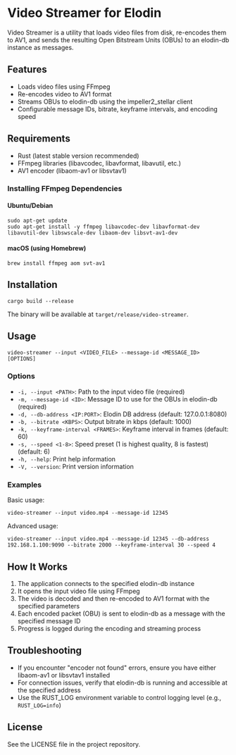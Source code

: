 # Video Streamer for Elodin

Video Streamer is a utility that loads video files from disk, re-encodes them to AV1, and sends the resulting Open Bitstream Units (OBUs) to an elodin-db instance as messages.

## Features

- Loads video files using FFmpeg
- Re-encodes video to AV1 format
- Streams OBUs to elodin-db using the impeller2_stellar client
- Configurable message IDs, bitrate, keyframe intervals, and encoding speed

## Requirements

- Rust (latest stable version recommended)
- FFmpeg libraries (libavcodec, libavformat, libavutil, etc.)
- AV1 encoder (libaom-av1 or libsvtav1)

### Installing FFmpeg Dependencies

#### Ubuntu/Debian
```
sudo apt-get update
sudo apt-get install -y ffmpeg libavcodec-dev libavformat-dev libavutil-dev libswscale-dev libaom-dev libsvt-av1-dev
```

#### macOS (using Homebrew)
```
brew install ffmpeg aom svt-av1
```

## Installation

```
cargo build --release
```

The binary will be available at `target/release/video-streamer`.

## Usage

```
video-streamer --input <VIDEO_FILE> --message-id <MESSAGE_ID> [OPTIONS]
```

### Options

- `-i, --input <PATH>`: Path to the input video file (required)
- `-m, --message-id <ID>`: Message ID to use for the OBUs in elodin-db (required)
- `-d, --db-address <IP:PORT>`: Elodin DB address (default: 127.0.0.1:8080)
- `-b, --bitrate <KBPS>`: Output bitrate in kbps (default: 1000)
- `-k, --keyframe-interval <FRAMES>`: Keyframe interval in frames (default: 60)
- `-s, --speed <1-8>`: Speed preset (1 is highest quality, 8 is fastest) (default: 6)
- `-h, --help`: Print help information
- `-V, --version`: Print version information

### Examples

Basic usage:
```
video-streamer --input video.mp4 --message-id 12345
```

Advanced usage:
```
video-streamer --input video.mp4 --message-id 12345 --db-address 192.168.1.100:9090 --bitrate 2000 --keyframe-interval 30 --speed 4
```

## How It Works

1. The application connects to the specified elodin-db instance
2. It opens the input video file using FFmpeg
3. The video is decoded and then re-encoded to AV1 format with the specified parameters
4. Each encoded packet (OBU) is sent to elodin-db as a message with the specified message ID
5. Progress is logged during the encoding and streaming process

## Troubleshooting

- If you encounter "encoder not found" errors, ensure you have either libaom-av1 or libsvtav1 installed
- For connection issues, verify that elodin-db is running and accessible at the specified address
- Use the RUST_LOG environment variable to control logging level (e.g., `RUST_LOG=info`)

## License

See the LICENSE file in the project repository.